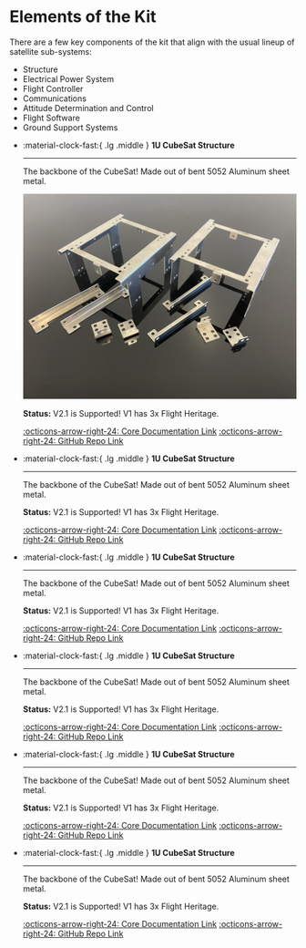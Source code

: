 # Elements of the Kit 
There are a few key components of the kit that align with the usual lineup of satellite sub-systems: 
- Structure 
- Electrical Power System
- Flight Controller 
- Communications
- Attitude Determination and Control
- Flight Software 
- Ground Support Systems

<div class="grid cards" markdown>

-   :material-clock-fast:{ .lg .middle } __1U CubeSat Structure__

    ---

    The backbone of the CubeSat! Made out of bent 5052 Aluminum sheet metal. 
    
    ![PROVES Structure](images/Structure_2.jpg)

    **Status:** V2.1 is Supported! 
    V1 has 3x Flight Heritage. 

    [:octicons-arrow-right-24: Core Documentation Link](https://docs.proveskit.space/en/latest/core_documentation/hardware/1U_structure/)
    [:octicons-arrow-right-24: GitHub Repo Link](https://github.com/proveskit/1U_structure)

-   :material-clock-fast:{ .lg .middle } __1U CubeSat Structure__

    ---

    The backbone of the CubeSat! Made out of bent 5052 Aluminum sheet metal. 

    **Status:** V2.1 is Supported! 
    V1 has 3x Flight Heritage. 

    [:octicons-arrow-right-24: Core Documentation Link](https://docs.proveskit.space/en/latest/core_documentation/hardware/1U_structure/)
    [:octicons-arrow-right-24: GitHub Repo Link](https://github.com/proveskit/1U_structure)

-   :material-clock-fast:{ .lg .middle } __1U CubeSat Structure__

    ---

    The backbone of the CubeSat! Made out of bent 5052 Aluminum sheet metal. 

    **Status:** V2.1 is Supported! 
    V1 has 3x Flight Heritage. 

    [:octicons-arrow-right-24: Core Documentation Link](https://docs.proveskit.space/en/latest/core_documentation/hardware/1U_structure/)
    [:octicons-arrow-right-24: GitHub Repo Link](https://github.com/proveskit/1U_structure)

-   :material-clock-fast:{ .lg .middle } __1U CubeSat Structure__

    ---

    The backbone of the CubeSat! Made out of bent 5052 Aluminum sheet metal. 

    **Status:** V2.1 is Supported! 
    V1 has 3x Flight Heritage. 

    [:octicons-arrow-right-24: Core Documentation Link](https://docs.proveskit.space/en/latest/core_documentation/hardware/1U_structure/)
    [:octicons-arrow-right-24: GitHub Repo Link](https://github.com/proveskit/1U_structure)

-   :material-clock-fast:{ .lg .middle } __1U CubeSat Structure__

    ---

    The backbone of the CubeSat! Made out of bent 5052 Aluminum sheet metal. 

    **Status:** V2.1 is Supported! 
    V1 has 3x Flight Heritage. 

    [:octicons-arrow-right-24: Core Documentation Link](https://docs.proveskit.space/en/latest/core_documentation/hardware/1U_structure/)
    [:octicons-arrow-right-24: GitHub Repo Link](https://github.com/proveskit/1U_structure)

-   :material-clock-fast:{ .lg .middle } __1U CubeSat Structure__

    ---

    The backbone of the CubeSat! Made out of bent 5052 Aluminum sheet metal. 

    **Status:** V2.1 is Supported! 
    V1 has 3x Flight Heritage. 

    [:octicons-arrow-right-24: Core Documentation Link](https://docs.proveskit.space/en/latest/core_documentation/hardware/1U_structure/)
    [:octicons-arrow-right-24: GitHub Repo Link](https://github.com/proveskit/1U_structure)

</div>